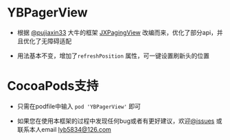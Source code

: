 # YBPagerView
 * 根据 [@pujiaxin33](https://github.com/pujiaxin33) 大牛的框架 [JXPagingView](https://github.com/pujiaxin33/JXPagingView) 改编而来，优化了部分api，并且优化了无障碍适配
 
 * 用法基本不变，增加了`refreshPosition` 属性，可一键设置刷新头的位置
 
 # CocoaPods支持
 * 只需在podfile中输入 `pod 'YBPagerView'` 即可
 
 * 如果您在使用本框架的过程中发现任何bug或者有更好建议，欢迎[@issues](https://github.com/lyb5834/YBPagerView/issues) 或联系本人email  lyb5834@126.com
